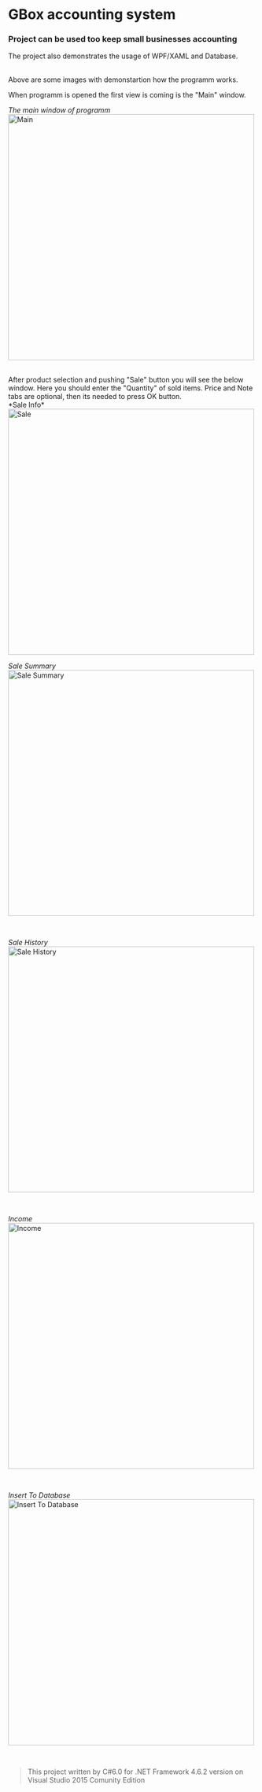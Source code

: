 ﻿# GBox accounting system
### Project can be used too keep small businesses accounting
The project also demonstrates the usage of WPF/XAML and Database.

<br/>
Above are some images with demonstartion how the programm works.
<br/>

When programm is opened the first view is coming is the "Main" window.

*The main window of programm* <br/>
<img src="https://github.com/harutyunyanhayk/PublicProjects/blob/master/SomeSmallAccounting/DemoPics/GBMain.JPG" alt="Main"  heigh="500" width="500">
 
<br/>
After product selection and pushing "Sale" button you will see the below window. Here you should enter the "Quantity" of sold items. Price and Note tabs are optional, then its needed to press OK button.
<br/>
*Sale Info*
<br/>
<img src="https://github.com/harutyunyanhayk/PublicProjects/blob/master/SomeSmallAccounting/DemoPics/GBSale.JPG" alt="Sale"  heigh="500" width="500">
 
<br/>


*Sale Summary*
<br/>
<img src="https://github.com/harutyunyanhayk/PublicProjects/blob/master/SomeSmallAccounting/DemoPics/GBSaleSummary.JPG" alt="Sale Summary"  heigh="500" width="500">
 
<br/>


*Sale History*
<br/>
<img src="https://github.com/harutyunyanhayk/PublicProjects/blob/master/SomeSmallAccounting/DemoPics/GBSaleHistory.JPG" alt="Sale History"  heigh="500" width="500">
 
<br/>


*Income*
<br/>
<img src="https://github.com/harutyunyanhayk/PublicProjects/blob/master/SomeSmallAccounting/DemoPics/GBIncome.JPG" alt="Income"  heigh="500" width="500">
 
<br/>

*Insert To Database*
<br/>
<img src="https://github.com/harutyunyanhayk/PublicProjects/blob/master/SomeSmallAccounting/DemoPics/GBInsertToDB.JPG" alt="Insert To Database"  heigh="500" width="500">
 
<br/>



> This project written by C#6.0 for .NET Framework 4.6.2 version on Visual Studio 2015 Comunity Edition
